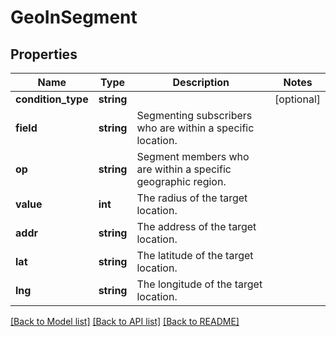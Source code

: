 # GeoInSegment

## Properties
Name | Type | Description | Notes
------------ | ------------- | ------------- | -------------
**condition_type** | **string** |  | [optional] 
**field** | **string** | Segmenting subscribers who are within a specific location. | 
**op** | **string** | Segment members who are within a specific geographic region. | 
**value** | **int** | The radius of the target location. | 
**addr** | **string** | The address of the target location. | 
**lat** | **string** | The latitude of the target location. | 
**lng** | **string** | The longitude of the target location. | 

[[Back to Model list]](../README.md#documentation-for-models) [[Back to API list]](../README.md#documentation-for-api-endpoints) [[Back to README]](../README.md)


